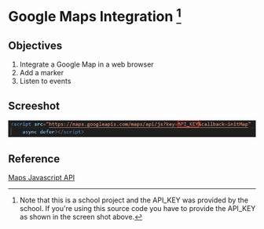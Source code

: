 # Google Maps Integration [^IMPORTANT]

## Objectives

1. Integrate a Google Map in a web browser
2. Add a marker
3. Listen to events

## Screeshot

![API_KEY](screenshots/key-api.png)

## Reference 

[Maps Javascript API](https://developers.google.com/maps/documentation/javascript?hl=en)

[^IMPORTANT]: Note that this is a school project and the API_KEY was provided by the school. If you're using this source code you have to provide the API_KEY as shown in the screen shot above.